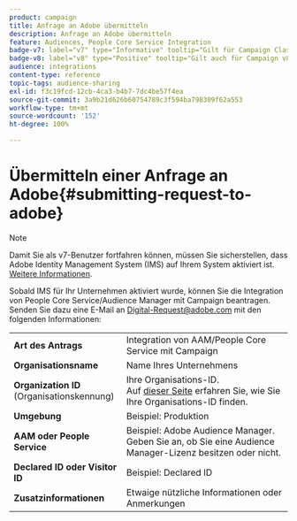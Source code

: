 ```yaml
---
product: campaign
title: Anfrage an Adobe übermitteln
description: Anfrage an Adobe übermitteln
feature: Audiences, People Core Service Integration
badge-v7: label="v7" type="Informative" tooltip="Gilt für Campaign Classic v7"
badge-v8: label="v8" type="Positive" tooltip="Gilt auch für Campaign v8"
audience: integrations
content-type: reference
topic-tags: audience-sharing
exl-id: f3c19fcd-12cb-4ca3-b4b7-7dc4be57f4ea
source-git-commit: 3a9b21d626b60754789c3f594ba798309f62a553
workflow-type: tm+mt
source-wordcount: '152'
ht-degree: 100%

---
```


# Übermitteln einer Anfrage an Adobe{#submitting-request-to-adobe}



>[!NOTE]
>
>Damit Sie als v7-Benutzer fortfahren können, müssen Sie sicherstellen, dass Adobe Identity Management System (IMS) auf Ihrem System aktiviert ist. [Weitere Informationen](../../integrations/using/about-adobe-id.md).

Sobald IMS für Ihr Unternehmen aktiviert wurde, können Sie die Integration von People Core Service/Audience Manager mit Campaign beantragen. Senden Sie dazu eine E-Mail an [Digital-Request@adobe.com](mailto:Digital-Request@adobe.com) mit den folgenden Informationen:

<table> 
 <tbody> 
  <tr> 
   <td> <strong>Art des Antrags</strong><br /> </td> 
   <td> Integration von AAM/People Core Service mit Campaign </td> 
  </tr> 
  <tr> 
   <td> <strong>Organisationsname</strong><br /> </td> 
   <td> Name Ihres Unternehmens </td> 
  </tr> 
  <tr> 
   <td> <strong>Organization ID</strong><br /> (Organisationskennung) </td> 
   <td> Ihre Organisations-ID. <br> Auf <a href="https://experienceleague.adobe.com/docs/core-services/interface/administration/organizations.html?lang=de">dieser Seite</a> erfahren Sie, wie Sie Ihre Organisations-ID finden.</td> 
  </tr> 
  <tr> 
   <td> <strong>Umgebung</strong><br /> </td> 
   <td> Beispiel: Produktion </td> 
  </tr> 
  <tr> 
   <td> <strong>AAM oder People Service</strong><br /> </td> 
   <td> Beispiel: Adobe Audience Manager. Geben Sie an, ob Sie eine Audience Manager-Lizenz besitzen oder nicht.</td> 
  </tr> 
  <tr> 
   <td> <strong>Declared ID oder Visitor ID</strong><br /> </td> 
   <td> Beispiel: Declared ID </td> 
  </tr> 
  <tr> 
   <td> <strong>Zusatzinformationen</strong><br /> </td> 
   <td> Etwaige nützliche Informationen oder Anmerkungen </td> 
  </tr> 
 </tbody> 
</table>
